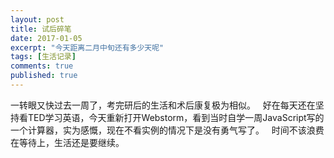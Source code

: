 ```yaml
---
layout: post
title: 试后碎笔
date: 2017-01-05
excerpt: "今天距离二月中旬还有多少天呢"
tags: [生活记录]
comments: true
published: true
---
```

一转眼又快过去一周了，考完研后的生活和术后康复极为相似。  
好在每天还在坚持看TED学习英语，今天重新打开Webstorm，看到当时自学一周JavaScript写的一个计算器，实为感慨，现在不看实例的情况下是没有勇气写了。  
时间不该浪费在等待上，生活还是要继续。  
